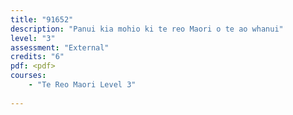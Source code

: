 ```yaml
---
title: "91652"
description: "Panui kia mohio ki te reo Maori o te ao whanui"
level: "3"
assessment: "External"
credits: "6"
pdf: <pdf>
courses:
    - "Te Reo Maori Level 3"
    
---
```

